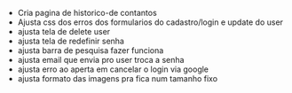 * Cria pagina de historico-de contantos
* Ajusta css dos erros dos formularios do cadastro/login e update do user
* ajusta tela de delete user
* ajusta tela de redefinir senha
* ajusta barra de pesquisa fazer funciona
* ajusta email que envia pro user troca a senha
* ajusta erro ao aperta em cancelar o login via google
* ajusta formato das imagens pra fica num tamanho fixo
